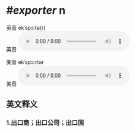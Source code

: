 # ***\#exporter*** n
英音 ekˈspɔːtə(r)  
英音
<audio src="./media/exporter1_AAC.aac" controls="controls"></audio>

美音 ekˈspɔːrtər  
美音
<audio src="./media/exporter2_AAC.aac" controls="controls"></audio>



  

英文释义
---
### 1.**出口商；出口公司；出口国**  



